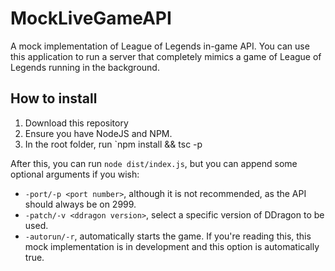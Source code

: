 # MockLiveGameAPI
A mock implementation of League of Legends in-game API. You can use this application to run a server that completely mimics a game of League of Legends running in the background.

## How to install

1. Download this repository
2. Ensure you have NodeJS and NPM.
3. In the root folder, run `npm install && tsc -p 

After this, you can run `node dist/index.js`, but you can append some optional arguments if you wish:
- `-port/-p <port number>`, although it is not recommended, as the API should always be on 2999.
- `-patch/-v <ddragon version>`, select a specific version of DDragon to be used. 
- `-autorun/-r`, automatically starts the game. If you're reading this, this mock implementation is in development and this option is automatically true.
